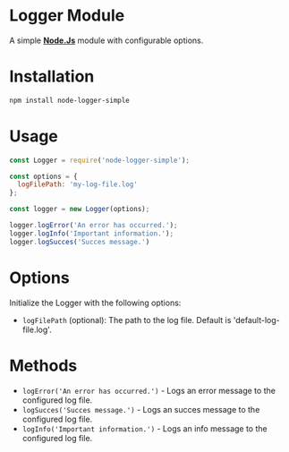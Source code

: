 # Logger Module
A simple <a href="" target=""><strong>Node.Js</strong></a> module with configurable options.

# Installation
```bash
npm install node-logger-simple
```

# Usage
```js
const Logger = require('node-logger-simple');

const options = {
  logFilePath: 'my-log-file.log'
};

const logger = new Logger(options);

logger.logError('An error has occurred.');
logger.logInfo('Important information.');
logger.logSucces('Succes message.')
```

# Options
Initialize the Logger with the following options:
- `logFilePath` (optional): The path to the log file. Default is 'default-log-file.log'.

# Methods
- `logError('An error has occurred.')` - Logs an error message to the configured log file.
- `logSucces('Succes message.')` - Logs an succes message to the configured log file.
- `logInfo('Important information.')` - Logs an info message to the configured log file.
